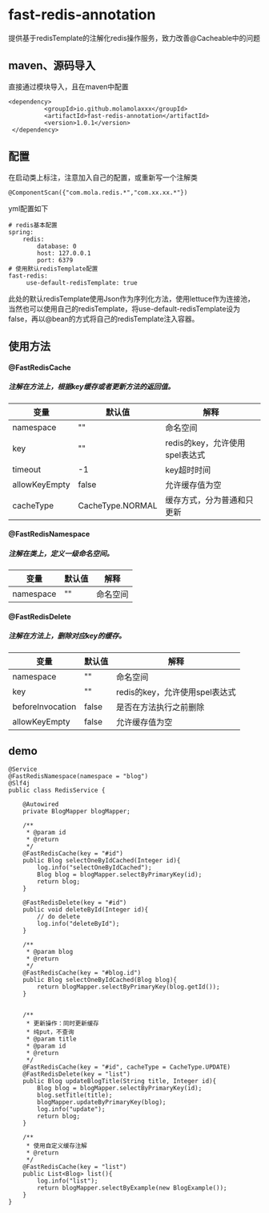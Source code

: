 # fast-redis-annotation
提供基于redisTemplate的注解化redis操作服务，致力改善@Cacheable中的问题
## maven、源码导入
直接通过模块导入，且在maven中配置
```
<dependency>
          <groupId>io.github.molamolaxxx</groupId>
          <artifactId>fast-redis-annotation</artifactId>
          <version>1.0.1</version>
 </dependency>
```
## 配置
在启动类上标注，注意加入自己的配置，或重新写一个注解类
```
@ComponentScan({"com.mola.redis.*","com.xx.xx.*"})
```
yml配置如下
```
# redis基本配置
spring:
    redis:
        database: 0
        host: 127.0.0.1
        port: 6379
# 使用默认redisTemplate配置
fast-redis:
     use-default-redisTemplate: true
```
此处的默认redisTemplate使用Json作为序列化方法，使用lettuce作为连接池，当然也可以使用自己的redisTemplate，将use-default-redisTemplate设为false，再以@bean的方式将自己的redisTemplate注入容器。
## 使用方法
#### @FastRedisCache
##### 注解在方法上，根据key缓存或者更新方法的返回值。
|  变量  | 默认值  | 解释 |
|  ----  | ----  | ----  |
| namespace  | "" | 命名空间  |
| key  | "" | redis的key，允许使用spel表达式  |
| timeout  | -1 | key超时时间 |
| allowKeyEmpty  | false | 允许缓存值为空  |
| cacheType  | CacheType.NORMAL | 缓存方式，分为普通和只更新  |
#### @FastRedisNamespace
##### 注解在类上，定义一级命名空间。
|  变量  | 默认值  | 解释 |
|  ----  | ----  | ---- |
| namespace  | "" | 命名空间  |
#### @FastRedisDelete
##### 注解在方法上，删除对应key的缓存。
|  变量  | 默认值  | 解释 |
|  ----  | ----  | ----  |
| namespace  | "" | 命名空间  |
| key  | "" | redis的key，允许使用spel表达式  |
| beforeInvocation  | false | 是否在方法执行之前删除 |
| allowKeyEmpty  | false | 允许缓存值为空  |
## demo
```
@Service
@FastRedisNamespace(namespace = "blog")
@Slf4j
public class RedisService {

    @Autowired
    private BlogMapper blogMapper;

    /**
     * @param id
     * @return
     */
    @FastRedisCache(key = "#id")
    public Blog selectOneByIdCached(Integer id){
        log.info("selectOneByIdCached");
        Blog blog = blogMapper.selectByPrimaryKey(id);
        return blog;
    }

    @FastRedisDelete(key = "#id")
    public void deleteById(Integer id){
        // do delete
        log.info("deleteById");
    }

    /**
     * @param blog
     * @return
     */
    @FastRedisCache(key = "#blog.id")
    public Blog selectOneByIdCached(Blog blog){
        return blogMapper.selectByPrimaryKey(blog.getId());
    }


    /**
     * 更新操作：同时更新缓存
     * 纯put，不查询
     * @param title
     * @param id
     * @return
     */
    @FastRedisCache(key = "#id", cacheType = CacheType.UPDATE)
    @FastRedisDelete(key = "list")
    public Blog updateBlogTitle(String title, Integer id){
        Blog blog = blogMapper.selectByPrimaryKey(id);
        blog.setTitle(title);
        blogMapper.updateByPrimaryKey(blog);
        log.info("update");
        return blog;
    }

    /**
     * 使用自定义缓存注解
     * @return
     */
    @FastRedisCache(key = "list")
    public List<Blog> list(){
        log.info("list");
        return blogMapper.selectByExample(new BlogExample());
    }
}

```
